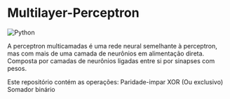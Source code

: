 # Multilayer-Perceptron

![Python](https://img.shields.io/badge/Python-3776AB?style=for-the-badge&logo=python&logoColor=white)

A perceptron multicamadas é uma rede neural semelhante à perceptron, mas com mais de uma camada de neurônios em alimentação direta. Composta por camadas de neurônios ligadas entre si por sinapses com pesos.

Este repositório contém as operações:
Paridade-impar
XOR (Ou exclusivo)
Somador binário
